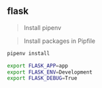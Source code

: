 ## flask 

> Install pipenv

> Install packages in Pipfile
```sh
pipenv install
```

```sh
export FLASK_APP=app
export FLASK_ENV=Development
export FLASK_DEBUG=True
```
